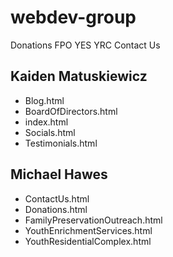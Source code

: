 # webdev-group
Donations
FPO
YES
YRC
Contact Us

## Kaiden Matuskiewicz
- Blog.html
- BoardOfDirectors.html
- index.html
- Socials.html
- Testimonials.html

## Michael Hawes
- ContactUs.html
- Donations.html
- FamilyPreservationOutreach.html
- YouthEnrichmentServices.html
- YouthResidentialComplex.html
